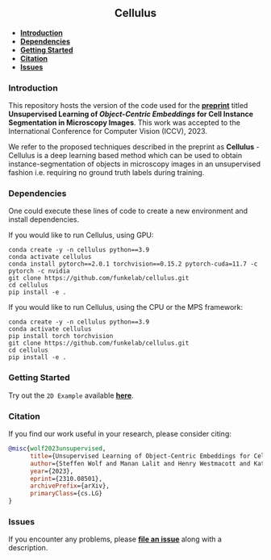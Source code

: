 <h2 align="center">Cellulus</h2>

- **[Introduction](#introduction)**
- **[Dependencies](#dependencies)**
- **[Getting Started](#getting-started)**
- **[Citation](#citation)**
- **[Issues](#issues)**


### Introduction
This repository hosts the version of the code used for the **[preprint](https://arxiv.org/pdf/2310.08501.pdf)** titled **Unsupervised Learning of *Object-Centric Embeddings* for Cell Instance Segmentation in Microscopy Images**. This work was accepted to the International Conference for Computer Vision (ICCV), 2023.

We refer to the proposed techniques described in the preprint as **Cellulus** - Cellulus is a deep learning based method which can be used to obtain instance-segmentation of objects in microscopy images in an unsupervised fashion i.e. requiring no ground truth labels during training. 

### Dependencies 

One could execute these lines of code to create a new environment and install dependencies. 

If you would like to run Cellulus, using GPU:

```
conda create -y -n cellulus python==3.9
conda activate cellulus
conda install pytorch==2.0.1 torchvision==0.15.2 pytorch-cuda=11.7 -c pytorch -c nvidia
git clone https://github.com/funkelab/cellulus.git
cd cellulus
pip install -e .
```

If you would like to run Cellulus, using the CPU or the MPS framework:

```
conda create -y -n cellulus python==3.9
conda activate cellulus
pip install torch torchvision
git clone https://github.com/funkelab/cellulus.git
cd cellulus
pip install -e .
```

### Getting Started

Try out the `2D Example` available **[here](https://funkelab.github.io/cellulus)**. 

### Citation

If you find our work useful in your research, please consider citing:

```bibtex
@misc{wolf2023unsupervised,
      title={Unsupervised Learning of Object-Centric Embeddings for Cell Instance Segmentation in Microscopy Images}, 
      author={Steffen Wolf and Manan Lalit and Henry Westmacott and Katie McDole and Jan Funke},
      year={2023},
      eprint={2310.08501},
      archivePrefix={arXiv},
      primaryClass={cs.LG}
}
```

### Issues

If you encounter any problems, please **[file an issue](https://github.com/funkelab/cellulus/issues)** along with a description.



